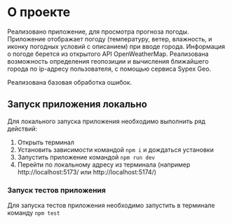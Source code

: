 # О проекте

Реализовано приложение, для просмотра прогноза погоды.
Приложение отображает погоду (температуру, ветер, влажность, и иконку погодных условий с описанием) при вводе города. Информация о погоде берется из открытого API OpenWeatherMap.
Реализована возможность определения геопозиции и вычисления ближайшего города по ip-адресу пользователя, с помощью сервиса Sypex Geo.

Реализована базовая обработка ошибок.

## Запуск приложения локально

Для локального запуска приложения необходимо выполнить ряд действий:

1. Открыть терминал
2. Установить зависимости командой `npm i` и дождаться установки
3. Запустить приложение командой `npm run dev`
4. Перейти по локальному адресу из терминала (например http://localhost:5173/ или http://localhost:5174/)

### Запуск тестов приложения

Для запуска тестов приложения необходимо запустить в терминале команду `npm test`
